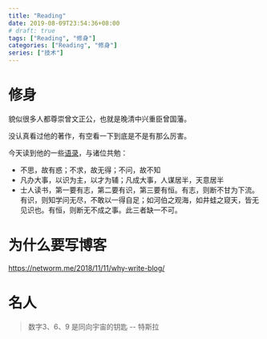 ```yaml
---
title: "Reading"
date: 2019-08-09T23:54:36+08:00
# draft: true
tags: ["Reading", "修身"]
categories: ["Reading", "修身"]
series: ["技术"]
---
```


# 修身

貌似很多人都尊崇曾文正公，也就是晚清中兴重臣曾国藩。

没认真看过他的著作，有空看一下到底是不是有那么厉害。

今天读到他的一些[语录][1]，与诸位共勉：

- 不思，故有惑；不求，故无得；不问，故不知
- 凡办大事，以识为主，以才为辅；凡成大事，人谋居半，天意居半
- 士人读书，第一要有志，第二要有识，第三要有恒。有志，则断不甘为下流。有识，则知学问无尽，不敢以一得自足；如河伯之观海，如井蛙之窥天，皆无见识也。有恒，则断无不成之事。此三者缺一不可。

[1]: https://shockerli.net/post/classic-quotations-for-zengguofan/	"曾文正公"

# 为什么要写博客

https://networm.me/2018/11/11/why-write-blog/



# 名人
> 数字3、6、9 是同向宇宙的钥匙 -- 特斯拉